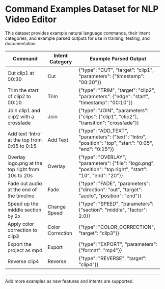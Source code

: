 # Command Examples Dataset for NLP Video Editor

This dataset provides example natural language commands, their intent categories, and example parsed outputs for use in training, testing, and documentation.

| Command | Intent Category | Example Parsed Output |
|---------|----------------|----------------------|
| Cut clip1 at 00:30 | Cut | {"type": "CUT", "target": "clip1", "parameters": {"timestamp": "00:30"}} |
| Trim the start of clip2 to 00:10 | Trim | {"type": "TRIM", "target": "clip2", "parameters": {"edge": "start", "timestamp": "00:10"}} |
| Join clip1 and clip2 with a crossfade | Join | {"type": "JOIN", "parameters": {"clips": ["clip1", "clip2"], "transition": "crossfade"}} |
| Add text 'Intro' at the top from 0:05 to 0:15 | Add Text | {"type": "ADD_TEXT", "parameters": {"text": "Intro", "position": "top", "start": "0:05", "end": "0:15"}} |
| Overlay logo.png at the top right from 10s to 20s | Overlay | {"type": "OVERLAY", "parameters": {"file": "logo.png", "position": "top right", "start": "10", "end": "20"}} |
| Fade out audio at the end of the timeline | Fade | {"type": "FADE", "parameters": {"direction": "out", "target": "audio", "position": "end"}} |
| Speed up the middle section by 2x | Change Speed | {"type": "SPEED", "parameters": {"section": "middle", "factor": 2.0}} |
| Apply color correction to clip3 | Color Correction | {"type": "COLOR_CORRECTION", "target": "clip3"}} |
| Export the project as mp4 | Export | {"type": "EXPORT", "parameters": {"format": "mp4"}} |
| Reverse clip4 | Reverse | {"type": "REVERSE", "target": "clip4"}} |

---

Add more examples as new features and intents are supported. 